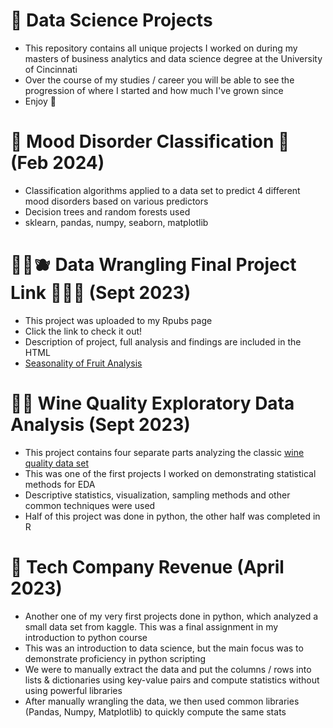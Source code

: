 # 📍 Data Science Projects 
- This repository contains all unique projects I worked on during my masters of business analytics and data science degree at the University of Cincinnati
- Over the course of my studies / career you will be able to see the progression of where I started and how much I've grown since
- Enjoy 🚀

# 🪼 Mood Disorder Classification 🦑 (Feb 2024)
- Classification algorithms applied to a data set to predict 4 different mood disorders based on various predictors
- Decision trees and random forests used
- sklearn, pandas, numpy, seaborn, matplotlib

# 🍊🍉🫐 Data Wrangling Final Project Link 🍒🥝🍏 (Sept 2023)
- This project was uploaded to my Rpubs page
- Click the link to check it out!
- Description of project, full analysis and findings are included in the HTML
- [Seasonality of Fruit Analysis](https://rpubs.com/br3ttk2/1115531)

# 🍷🍇 Wine Quality Exploratory Data Analysis (Sept 2023)
- This project contains four separate parts analyzing the classic [wine quality data set](https://archive.ics.uci.edu/dataset/186/wine+quality)
- This was one of the first projects I worked on demonstrating statistical methods for EDA 
- Descriptive statistics, visualization, sampling methods and other common techniques were used
- Half of this project was done in python, the other half was completed in R

# 👾 Tech Company Revenue (April 2023)
- Another one of my very first projects done in python, which analyzed a small data set from kaggle. This was a final assignment in my introduction to python course
- This was an introduction to data science, but the main focus was to demonstrate proficiency in python scripting
- We were to manually extract the data and put the columns / rows into lists & dictionaries using key-value pairs and compute statistics without using powerful libraries
- After manually wrangling the data, we then used common libraries (Pandas, Numpy, Matplotlib) to quickly compute the same stats
